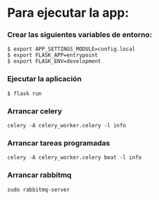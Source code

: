 # Para ejecutar la app:

### Crear las siguientes variables de entorno:

    $ export APP_SETTINGS_MODULE=config.local
    $ export FLASK_APP=entrypoint
    $ export FLASK_ENV=development

### Ejecutar la aplicación

    $ flask run

### Arrancar celery
    
    celery -A celery_worker.celery -l info

### Arrancar tareas programadas
    
    celery -A celery_worker.celery beat -l info

### Arrancar rabbitmq

    sudo rabbitmq-server
